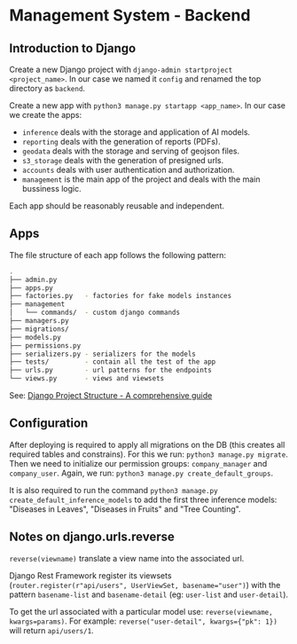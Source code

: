 # Management System - Backend

## Introduction to Django

Create a new Django project with `django-admin startproject <project_name>`. In our case we named it `config` and renamed the top directory as `backend`.

Create a new app with `python3 manage.py startapp <app_name>`. In our case we create the apps:

- `inference` deals with the storage and application of AI models.
- `reporting` deals with the generation of reports (PDFs).
- `geodata` deals with the storage and serving of geojson files.
- `s3_storage` deals with the generation of presigned urls.
- `accounts` deals with user authentication and authorization.
- `management` is the main app of the project and deals with the main bussiness logic.

Each app should be reasonably reusable and independent.

## Apps

The file structure of each app follows the following pattern:

```bash
.
├── admin.py
├── apps.py
├── factories.py   - factories for fake models instances
├── management
│   └── commands/  - custom django commands
├── managers.py
├── migrations/
├── models.py
├── permissions.py
├── serializers.py - serializers for the models
├── tests/         - contain all the test of the app
├── urls.py        - url patterns for the endpoints
└── views.py       - views and viewsets
```

See: [Django Project Structure - A comprehensive guide](https://medium.com/django-unleashed/django-project-structure-a-comprehensive-guide-4b2ddbf2b6b8)

## Configuration

After deploying is required to apply all migrations on the DB (this creates all required tables and constrains). For this we run: `python3 manage.py migrate`. Then we need to initialize our permission groups: `company_manager` and `company_user`. Again, we run: `python3 manage.py create_default_groups`.

It is also required to run the command `python3 manage.py create_default_inference_models` to add the first three inference models: "Diseases in Leaves", "Diseases in Fruits" and "Tree Counting".

## Notes on django.urls.reverse

`reverse(viewname)` translate a view name into the associated url.

Django Rest Framework register its viewsets (`router.register(r"api/users", UserViewSet, basename="user")`) with the pattern `basename-list` and `basename-detail` (eg: `user-list` and `user-detail`).

To get the url associated with a particular model use: `reverse(viewname, kwargs=params)`. For example: `reverse("user-detail", kwargs={"pk": 1})` will return `api/users/1`.
